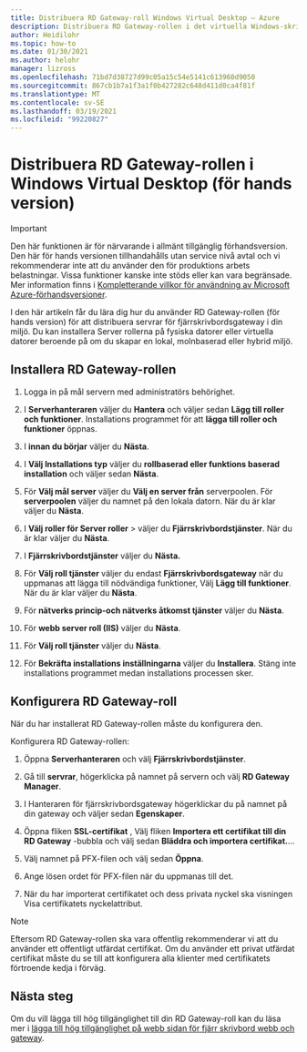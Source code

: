```yaml
---
title: Distribuera RD Gateway-roll Windows Virtual Desktop – Azure
description: Distribuera RD Gateway-rollen i det virtuella Windows-skrivbordet.
author: Heidilohr
ms.topic: how-to
ms.date: 01/30/2021
ms.author: helohr
manager: lizross
ms.openlocfilehash: 71bd7d38727d99c05a15c54e5141c613960d9050
ms.sourcegitcommit: 867cb1b7a1f3a1f0b427282c648d411d0ca4f81f
ms.translationtype: MT
ms.contentlocale: sv-SE
ms.lasthandoff: 03/19/2021
ms.locfileid: "99220827"
---
```

# <a name="deploy-the-rd-gateway-role-in-windows-virtual-desktop-preview"></a>Distribuera RD Gateway-rollen i Windows Virtual Desktop (för hands version)

> [!IMPORTANT]
> Den här funktionen är för närvarande i allmänt tillgänglig förhandsversion.
> Den här för hands versionen tillhandahålls utan service nivå avtal och vi rekommenderar inte att du använder den för produktions arbets belastningar. Vissa funktioner kanske inte stöds eller kan vara begränsade.
> Mer information finns i [Kompletterande villkor för användning av Microsoft Azure-förhandsversioner](https://azure.microsoft.com/support/legal/preview-supplemental-terms/).

I den här artikeln får du lära dig hur du använder RD Gateway-rollen (för hands version) för att distribuera servrar för fjärrskrivbordsgateway i din miljö. Du kan installera Server rollerna på fysiska datorer eller virtuella datorer beroende på om du skapar en lokal, molnbaserad eller hybrid miljö.

## <a name="install-the-rd-gateway-role"></a>Installera RD Gateway-rollen

1. Logga in på mål servern med administratörs behörighet.

2. I **Serverhanteraren** väljer du **Hantera** och väljer sedan **Lägg till roller och funktioner**. Installations programmet för att **lägga till roller och funktioner** öppnas.

3. I **innan du börjar** väljer du **Nästa**.

4. I **Välj Installations typ** väljer du **rollbaserad eller funktions baserad installation** och väljer sedan **Nästa**.

5. För **Välj mål server** väljer du **Välj en server från** serverpoolen. För **serverpoolen** väljer du namnet på den lokala datorn. När du är klar väljer du **Nästa**.

6. I **Välj roller för Server roller**  >  väljer du **Fjärrskrivbordstjänster**. När du är klar väljer du **Nästa**.

7. I **Fjärrskrivbordstjänster** väljer du **Nästa.**

8. För **Välj roll tjänster** väljer du endast **Fjärrskrivbordsgateway** när du uppmanas att lägga till nödvändiga funktioner, Välj **Lägg till funktioner**. När du är klar väljer du **Nästa**.

9. För **nätverks princip-och nätverks åtkomst tjänster** väljer du **Nästa**.

10. För **webb server roll (IIS)** väljer du **Nästa**.

11. För **Välj roll tjänster** väljer du **Nästa**.

12. För **Bekräfta installations inställningarna** väljer du **Installera**. Stäng inte installations programmet medan installations processen sker.

## <a name="configure-rd-gateway-role"></a>Konfigurera RD Gateway-roll

När du har installerat RD Gateway-rollen måste du konfigurera den.

Konfigurera RD Gateway-rollen:

1. Öppna **Serverhanteraren** och välj **Fjärrskrivbordstjänster**.

2. Gå till **servrar**, högerklicka på namnet på servern och välj **RD Gateway Manager**.

3. I Hanteraren för fjärrskrivbordsgateway högerklickar du på namnet på din gateway och väljer sedan **Egenskaper**.

4. Öppna fliken **SSL-certifikat** , Välj fliken **Importera ett certifikat till din RD Gateway** -bubbla och välj sedan **Bläddra och importera certifikat.**...

5. Välj namnet på PFX-filen och välj sedan **Öppna**.

6. Ange lösen ordet för PFX-filen när du uppmanas till det.

7. När du har importerat certifikatet och dess privata nyckel ska visningen Visa certifikatets nyckelattribut.

>[!NOTE]
>Eftersom RD Gateway-rollen ska vara offentlig rekommenderar vi att du använder ett offentligt utfärdat certifikat. Om du använder ett privat utfärdat certifikat måste du se till att konfigurera alla klienter med certifikatets förtroende kedja i förväg.

## <a name="next-steps"></a>Nästa steg

Om du vill lägga till hög tillgänglighet till din RD Gateway-roll kan du läsa mer i [lägga till hög tillgänglighet på webb sidan för fjärr skrivbord webb och gateway](/windows-server/remote/remote-desktop-services/rds-rdweb-gateway-ha).